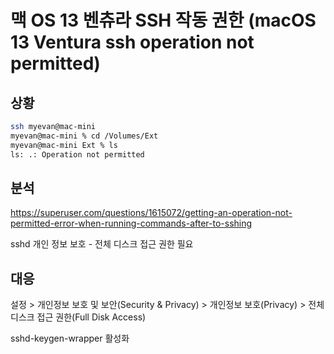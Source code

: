# 맥 OS 13 벤츄라 SSH 작동 권한 (macOS 13 Ventura ssh operation not permitted)

## 상황

```bash
ssh myevan@mac-mini
myevan@mac-mini % cd /Volumes/Ext
myevan@mac-mini Ext % ls
ls: .: Operation not permitted
```

## 분석

<https://superuser.com/questions/1615072/getting-an-operation-not-permitted-error-when-running-commands-after-to-sshing>

sshd 개인 정보 보호 - 전체 디스크 접근 권한 필요

## 대응

설정 > 개인정보 보호 및 보안(Security & Privacy) > 개인정보 보호(Privacy) > 전체 디스크 접근 권한(Full Disk Access)

sshd-keygen-wrapper 활성화